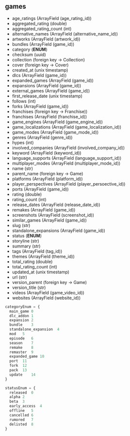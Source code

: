 ## games

- age_ratings (ArrayField (age_rating_id))
- aggregated_rating (double)
- aggregated_rating_count (int)
- alternative_names (ArrayField (alternative_name_id))
- artworks (ArrayField (artwork_id))
- bundles (ArrayField (game_id))
- category (**ENUM**)
- checksum (uuid)
- collection (foreign key -> Collection)
- cover (foreign key -> Cover)
- created_at (unix timestamp)
- dlcs (ArrayField (game_id))
- expanded_games (ArrayField (game_id))
- expansions (ArrayField (game_id))
- external_games (ArrayField (game_id))
- first_release_date (unix timestamp)
- follows (int)
- forks (ArrayField (game_id))
- franchises (foreign key -> Franchise))
- franchises (ArrayField (franchise_id))
- game_engines (ArrayField (game_engine_id))
- game_localizations (ArrayField (game_localization_id))
- game_modes (ArrayField (game_mode_id))
- genres (ArrayField (genre_id))
- hypes (int)
- involved_companies (ArrayField (involved_company_id))
- keyword (ArrayField (keyword_id))
- language_supports (ArrayField (language_support_id))
- multiplayer_modes (ArrayField (multiplayer_mode_id))
- name (str)
- parent_name (foreign key -> Game)
- platforms (ArrayField (platform_id))
- player_perspectives (ArrayField (player_persoective_id))
- ports (ArrayField (game_id))
- rating (double)
- rating_count (int)
- release_dates (ArrayField (release_date_id))
- remakes (ArrayField (game_id))
- screenshots (ArrayField (screenshot_id))
- similar_games (ArrayField (game_id))
- slug (str)
- standalone_expansions (ArrayField (game_id))
- status (**ENUM**)
- storyline (str)
- summary (str)
- tags (ArrayField (tag_id))
- themes (ArrayField (theme_id))
- total_rating (double)
- total_rating_count (int)
- updated_at (unix timestamp)
- url (str)
- version_parent (foreign key -> Game) 
- version_title (str)
- videos (ArrayField (game_video_id))
- websites (ArrayField (website_id))

```python
categoryEnum = {
  main_game	0
  dlc_addon	1
  expansion	2
  bundle	3
  standalone_expansion	4
  mod	5
  episode	6
  season	7
  remake	8
  remaster	9
  expanded_game	10
  port	11
  fork	12
  pack	13
  update	14
}
```

```python
statusEnum = {
  released	0
  alpha	2
  beta	3
  early_access	4
  offline	5
  cancelled	6
  rumored	7
  delisted	8
}
```
